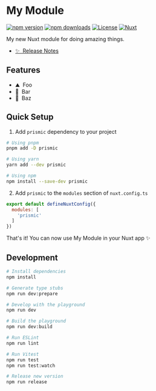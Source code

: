 <!--
Get your module up and running quickly.

Find and replace all on all files (CMD+SHIFT+F):
- Name: My Module
- Package name: prismic
- Description: My new Nuxt module
-->

# My Module

[![npm version][npm-version-src]][npm-version-href]
[![npm downloads][npm-downloads-src]][npm-downloads-href]
[![License][license-src]][license-href]
[![Nuxt][nuxt-src]][nuxt-href]

My new Nuxt module for doing amazing things.

- [✨ &nbsp;Release Notes](/CHANGELOG.md)
<!-- - [🏀 Online playground](https://stackblitz.com/github/your-org/prismic?file=playground%2Fapp.vue) -->
<!-- - [📖 &nbsp;Documentation](https://example.com) -->

## Features

<!-- Highlight some of the features your module provide here -->
- ⛰ &nbsp;Foo
- 🚠 &nbsp;Bar
- 🌲 &nbsp;Baz

## Quick Setup

1. Add `prismic` dependency to your project

```bash
# Using pnpm
pnpm add -D prismic

# Using yarn
yarn add --dev prismic

# Using npm
npm install --save-dev prismic
```

2. Add `prismic` to the `modules` section of `nuxt.config.ts`

```js
export default defineNuxtConfig({
  modules: [
    'prismic'
  ]
})
```

That's it! You can now use My Module in your Nuxt app ✨

## Development

```bash
# Install dependencies
npm install

# Generate type stubs
npm run dev:prepare

# Develop with the playground
npm run dev

# Build the playground
npm run dev:build

# Run ESLint
npm run lint

# Run Vitest
npm run test
npm run test:watch

# Release new version
npm run release
```

<!-- Badges -->
[npm-version-src]: https://img.shields.io/npm/v/prismic/latest.svg?style=flat&colorA=18181B&colorB=28CF8D
[npm-version-href]: https://npmjs.com/package/prismic

[npm-downloads-src]: https://img.shields.io/npm/dm/prismic.svg?style=flat&colorA=18181B&colorB=28CF8D
[npm-downloads-href]: https://npmjs.com/package/prismic

[license-src]: https://img.shields.io/npm/l/prismic.svg?style=flat&colorA=18181B&colorB=28CF8D
[license-href]: https://npmjs.com/package/prismic

[nuxt-src]: https://img.shields.io/badge/Nuxt-18181B?logo=nuxt.js
[nuxt-href]: https://nuxt.com
